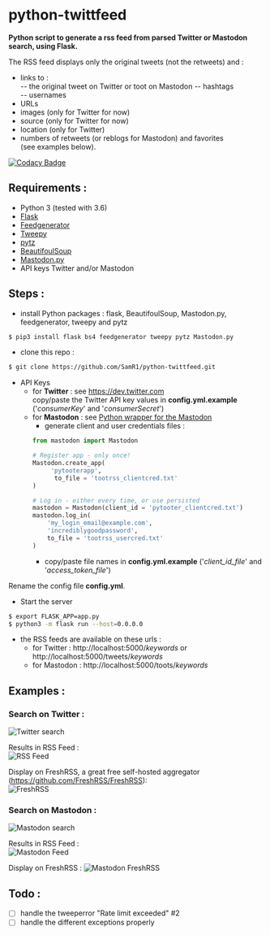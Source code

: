 # python-twittfeed
**Python script to generate a rss feed from parsed Twitter or Mastodon search, using Flask.**  
  
The RSS feed displays only the original tweets (not the retweets) and :
- links to :  
-- the original tweet on Twitter or toot on Mastodon
-- hashtags  
-- usernames  
- URLs 
- images (only for Twitter for now)
- source  (only for Twitter for now)
- location  (only for Twitter)
- numbers of retweets (or reblogs for Mastodon) and favorites  
(see examples below).  
  
[![Codacy Badge](https://api.codacy.com/project/badge/Grade/14d1c00121c04cd2b81453c597639ca6)](https://www.codacy.com/app/SamR1/python-twootfeed?utm_source=github.com&amp;utm_medium=referral&amp;utm_content=SamR1/python-twootfeed&amp;utm_campaign=Badge_Grade)
  
## **Requirements :**
- Python 3 (tested with 3.6)
- [Flask](http://flask.pocoo.org/)
- [Feedgenerator](https://pypi.python.org/pypi/feedgenerator)
- [Tweepy](https://github.com/tweepy/tweepy)
- [pytz](https://pypi.python.org/pypi/pytz/)
- [BeautifoulSoup](https://pypi.python.org/pypi/beautifulsoup4)
- [Mastodon.py](https://github.com/halcy/Mastodon.py)
- API keys Twitter and/or Mastodon 
  
  
## **Steps :**
- install Python packages : flask, BeautifoulSoup, Mastodon.py, feedgenerator, tweepy and pytz
```bash
$ pip3 install flask bs4 feedgenerator tweepy pytz Mastodon.py
```

- clone this repo :
```bash
$ git clone https://github.com/SamR1/python-twittfeed.git
```

- API Keys
    - for **Twitter** : see https://dev.twitter.com  
    copy/paste the Twitter API key values in **config.yml.example** ('_consumerKey_' and '_consumerSecret_')
    - for **Mastodon** : see [Python wrapper for the Mastodon](https://github.com/halcy/Mastodon.py)  
       - generate client and user credentials files :  
        ```python
        from mastodon import Mastodon
        
        # Register app - only once!        
        Mastodon.create_app(
             'pytooterapp',
              to_file = 'tootrss_clientcred.txt'
        )        
        
        # Log in - either every time, or use persisted        
        mastodon = Mastodon(client_id = 'pytooter_clientcred.txt')
        mastodon.log_in(
            'my_login_email@example.com',
            'incrediblygoodpassword',
            to_file = 'tootrss_usercred.txt'
        )
        ```
        - copy/paste file names in **config.yml.example** ('_client_id_file_' and '_access_token_file_')
        
Rename the config file **config.yml**.

- Start the server
```bash
$ export FLASK_APP=app.py
$ python3 -m flask run --host=0.0.0.0
```

- the RSS feeds are available on these urls :  
   - for Twitter : http://localhost:5000/_keywords_ or http://localhost:5000/tweets/_keywords_
   - for Mastodon : http://localhost:5000/toots/_keywords_

## Examples :  
### Search on Twitter :  
![Twitter search](images/twitter.png)  

Results in RSS Feed :  
![RSS Feed](images/RSSFeed.png)  
  
Display on FreshRSS, a great free self-hosted aggregator (https://github.com/FreshRSS/FreshRSS):    
![FreshRSS](images/FreshRSS.png)  

### Search on Mastodon : 
![Mastodon search](images/mastodon.png)

Results in RSS Feed :  
![Mastodon Feed](images/MastodonRSSFeed.png) 

Display on FreshRSS :
![Mastodon FreshRSS](images/MastodonFreshRSS.png)  

## **Todo :**
- [ ] handle the tweeperror "Rate limit exceeded" #2
- [ ] handle the different exceptions properly 